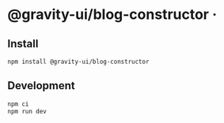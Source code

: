 # @gravity-ui/blog-constructor &middot;

## Install

```shell
npm install @gravity-ui/blog-constructor
```

## Development

```bash
npm ci
npm run dev
```
